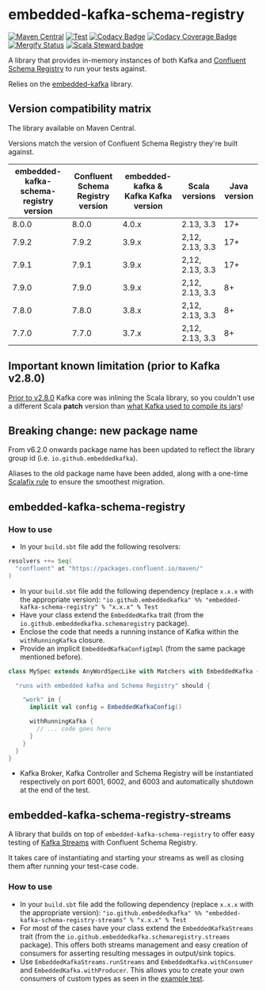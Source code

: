 # embedded-kafka-schema-registry

[![Maven Central](https://img.shields.io/maven-central/v/io.github.embeddedkafka/embedded-kafka-schema-registry_2.13)](https://central.sonatype.com/artifact/io.github.embeddedkafka/embedded-kafka-schema-registry_2.13)
[![Test](https://github.com/embeddedkafka/embedded-kafka-schema-registry/actions/workflows/test.yml/badge.svg)](https://github.com/embeddedkafka/embedded-kafka-schema-registry/actions/workflows/test.yml)
[![Codacy Badge](https://api.codacy.com/project/badge/Grade/ea9c18f6d1f547a599d76102cd0e709a)](https://www.codacy.com/gh/embeddedkafka/embedded-kafka-schema-registry)
[![Codacy Coverage Badge](https://api.codacy.com/project/badge/Coverage/ea9c18f6d1f547a599d76102cd0e709a)](https://www.codacy.com/gh/embeddedkafka/embedded-kafka-schema-registry)
[![Mergify Status](https://img.shields.io/endpoint.svg?url=https://api.mergify.com/v1/badges/embeddedkafka/embedded-kafka-schema-registry&style=flat)](https://mergify.io)
[![Scala Steward badge](https://img.shields.io/badge/Scala_Steward-helping-blue.svg?style=flat&logo=data:image/png;base64,iVBORw0KGgoAAAANSUhEUgAAAA4AAAAQCAMAAAARSr4IAAAAVFBMVEUAAACHjojlOy5NWlrKzcYRKjGFjIbp293YycuLa3pYY2LSqql4f3pCUFTgSjNodYRmcXUsPD/NTTbjRS+2jomhgnzNc223cGvZS0HaSD0XLjbaSjElhIr+AAAAAXRSTlMAQObYZgAAAHlJREFUCNdNyosOwyAIhWHAQS1Vt7a77/3fcxxdmv0xwmckutAR1nkm4ggbyEcg/wWmlGLDAA3oL50xi6fk5ffZ3E2E3QfZDCcCN2YtbEWZt+Drc6u6rlqv7Uk0LdKqqr5rk2UCRXOk0vmQKGfc94nOJyQjouF9H/wCc9gECEYfONoAAAAASUVORK5CYII=)](https://scala-steward.org)

A library that provides in-memory instances of both Kafka and [Confluent Schema Registry](https://docs.confluent.io/platform/current/schema-registry/index.html) to run your tests against.

Relies on the [embedded-kafka](https://github.com/embeddedkafka/embedded-kafka) library.

## Version compatibility matrix

The library available on Maven Central.

Versions match the version of Confluent Schema Registry they're built against.

| embedded-kafka-schema-registry version | Confluent Schema Registry version | embedded-kafka & Kafka Kafka version | Scala versions  | Java version |
|----------------------------------------|-----------------------------------|--------------------------------------|-----------------|--------------|
| 8.0.0                                  | 8.0.0                             | 4.0.x                                | 2.13, 3.3       | 17+          |
| 7.9.2                                  | 7.9.2                             | 3.9.x                                | 2,12, 2.13, 3.3 | 17+          |
| 7.9.1                                  | 7.9.1                             | 3.9.x                                | 2,12, 2.13, 3.3 | 17+          |
| 7.9.0                                  | 7.9.0                             | 3.9.x                                | 2,12, 2.13, 3.3 | 8+           |
| 7.8.0                                  | 7.8.0                             | 3.8.x                                | 2,12, 2.13, 3.3 | 8+           |
| 7.7.0                                  | 7.7.0                             | 3.7.x                                | 2,12, 2.13, 3.3 | 8+           |

## Important known limitation (prior to Kafka v2.8.0)

[Prior to v2.8.0](https://github.com/apache/kafka/pull/10174) Kafka core was inlining the Scala library, so you couldn't use a different Scala **patch** version than [what Kafka used to compile its jars](https://github.com/apache/kafka/blob/trunk/gradle/dependencies.gradle#L30)!

## Breaking change: new package name

From v6.2.0 onwards package name has been updated to reflect the library group id (i.e. `io.github.embeddedkafka`).

Aliases to the old package name have been added, along with a one-time [Scalafix rule](https://github.com/embeddedkafka/embedded-kafka-scalafix) to ensure the smoothest migration.

## embedded-kafka-schema-registry

### How to use

* In your `build.sbt` file add the following resolvers:

```scala
resolvers ++= Seq(
  "confluent" at "https://packages.confluent.io/maven/"
)
```

* In your `build.sbt` file add the following dependency (replace `x.x.x` with the appropriate version): `"io.github.embeddedkafka" %% "embedded-kafka-schema-registry" % "x.x.x" % Test`
* Have your class extend the `EmbeddedKafka` trait (from the `io.github.embeddedkafka.schemaregistry` package).
* Enclose the code that needs a running instance of Kafka within the `withRunningKafka` closure.
* Provide an implicit `EmbeddedKafkaConfigImpl` (from the same package mentioned before).

```scala
class MySpec extends AnyWordSpecLike with Matchers with EmbeddedKafka {

  "runs with embedded kafka and Schema Registry" should {

    "work" in {
      implicit val config = EmbeddedKafkaConfig()

      withRunningKafka {
        // ... code goes here
      }
    }
  }
}
```

* Kafka Broker, Kafka Controller and Schema Registry will be instantiated respectively on port 6001, 6002, and 6003 and automatically shutdown at the end of the test.

## embedded-kafka-schema-registry-streams

A library that builds on top of `embedded-kafka-schema-registry` to offer easy testing of [Kafka Streams](https://cwiki.apache.org/confluence/display/KAFKA/Kafka+Streams) with Confluent Schema Registry.

It takes care of instantiating and starting your streams as well as closing them after running your test-case code.

### How to use

* In your `build.sbt` file add the following dependency (replace `x.x.x` with the appropriate version): `"io.github.embeddedkafka" %% "embedded-kafka-schema-registry-streams" % "x.x.x" % Test`
* For most of the cases have your class extend the `EmbeddedKafkaStreams` trait (from the `io.github.embeddedkafka.schemaregistry.streams` package). This offers both streams management and easy creation of consumers for asserting resulting messages in output/sink topics.
* Use `EmbeddedKafkaStreams.runStreams` and `EmbeddedKafka.withConsumer` and `EmbeddedKafka.withProducer`. This allows you to create your own consumers of custom types as seen in the [example test](kafka-streams/src/test/scala/io/github/embeddedkafka/schemaregistry/streams/ExampleKafkaStreamsSpec.scala).
